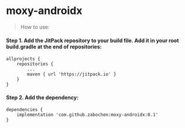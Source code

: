 # moxy-androidx
> How to use:

#### Step 1. Add the JitPack repository to your build file. Add it in your root build.gradle at the end of repositories:

```
allprojects {
    repositories {
        ...
        maven { url 'https://jitpack.io' }
    }
}
```

#### Step 2. Add the dependency:

```
dependencies {
    implementation 'com.github.zabochen:moxy-androidx:0.1'
}
```
